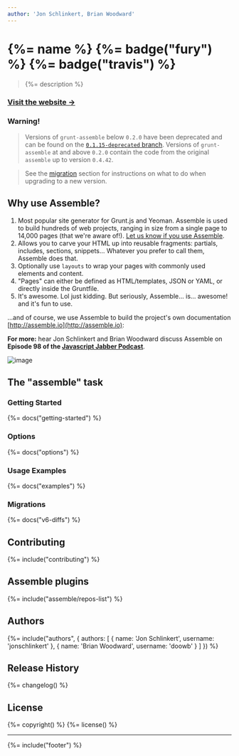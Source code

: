 ```yaml
---
author: 'Jon Schlinkert, Brian Woodward'
---
```

# {%= name %} {%= badge("fury") %} {%= badge("travis") %}

> {%= description %}

### [Visit the website →](http://assemble.io)

### Warning!

> Versions of `grunt-assemble` below `0.2.0` have been deprecated and can be found on the [`0.1.15-deprecated` branch](https://github.com/assemble/grunt-assemble/tree/0.1.15-deprecated).
Versions of `grunt-assemble` at and above `0.2.0` contain the code from the original `assemble` up to version `0.4.42`.

> See the [migration](#migrations) section for instructions on what to do when upgrading to a new version.

## Why use Assemble?

1. Most popular site generator for Grunt.js and Yeoman. Assemble is used to build hundreds of web projects, ranging in size from a single page to 14,000 pages (that we're aware of!). [Let us know if you use Assemble](https://github.com/assemble/assemble/issues/300).
1. Allows you to carve your HTML up into reusable fragments: partials, includes, sections, snippets... Whatever you prefer to call them, Assemble does that.
1. Optionally use `layouts` to wrap your pages with commonly used elements and content.
1. "Pages" can either be defined as HTML/templates, JSON or YAML, or directly inside the Gruntfile.
1. It's awesome. Lol just kidding. But seriously, Assemble... is... awesome! and it's fun to use.

...and of course, we use Assemble to build the project's own documentation [http://assemble.io](http://assemble.io):

**For more:** hear Jon Schlinkert and Brian Woodward discuss Assemble on **Episode 98 of the [Javascript Jabber Podcast](http://javascriptjabber.com/098-jsj-assemble-io-with-brian-woodward-and-jon-schlinkert/)**.


![image](https://f.cloud.github.com/assets/383994/1463257/f031bcfe-4525-11e3-9a03-89a17eee7518.png)

## The "assemble" task

### Getting Started
{%= docs("getting-started") %}

### Options
{%= docs("options") %}

### Usage Examples
{%= docs("examples") %}

### Migrations
{%= docs("v6-diffs") %}

## Contributing
{%= include("contributing") %}

## Assemble plugins
{%= include("assemble/repos-list") %}

## Authors
{%= include("authors", {
  authors: [
    {
      name: 'Jon Schlinkert',
      username: 'jonschlinkert'
    },
    {
      name: 'Brian Woodward',
      username: 'doowb'
    }
  ]
}) %}

## Release History
{%= changelog() %}

## License
{%= copyright() %}
{%= license() %}

***

{%= include("footer") %}
